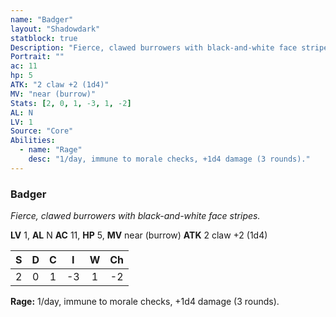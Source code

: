 ```yaml
---
name: "Badger"
layout: "Shadowdark"
statblock: true
Description: "Fierce, clawed burrowers with black-and-white face stripes."
Portrait: ""
ac: 11
hp: 5
ATK: "2 claw +2 (1d4)"
MV: "near (burrow)"
Stats: [2, 0, 1, -3, 1, -2]
AL: N
LV: 1
Source: "Core"
Abilities:
  - name: "Rage"
    desc: "1/day, immune to morale checks, +1d4 damage (3 rounds)."
---
```


### Badger

_Fierce, clawed burrowers with black-and-white face stripes._

**LV** 1, **AL** N
**AC** 11, **HP** 5, **MV** near (burrow)
**ATK** 2 claw +2 (1d4)

|  S  |  D  |  C  |  I  |  W  |  Ch  |
|:---:|:---:|:---:|:---:|:---:|:----:|
| 2 | 0 | 1 | -3 | 1 | -2 |

**Rage:** 1/day, immune to morale checks, +1d4 damage (3 rounds).

